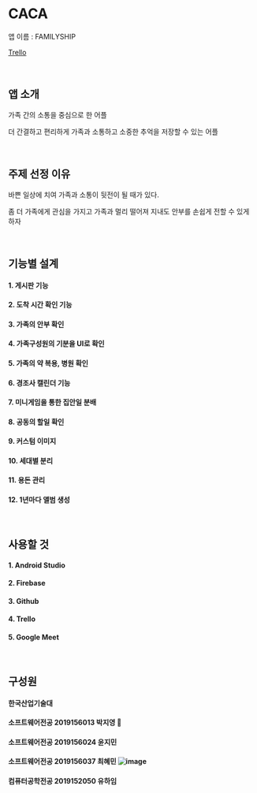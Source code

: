 # CACA
앱 이름 : FAMILYSHIP

[Trello](https://trello.com/b/erXhAWw7/familyship)

<br>

## 앱 소개
가족 간의 소통을 중심으로 한 어플

더 간결하고 편리하게  가족과 소통하고  소중한 추억을 저장할 수 있는 어플

<br>

## 주제 선정 이유
바쁜 일상에 치여 가족과 소통이 뒷전이 될 때가 있다.

좀 더 가족에게 관심을 가지고 가족과 멀리 떨어져 지내도 안부를 손쉽게 전할 수 있게 하자


<br>

## 기능별 설계
#### 1. 게시판 기능
#### 2. 도착 시간 확인 기능
#### 3. 가족의 안부 확인
#### 4. 가족구성원의 기분을 UI로 확인
#### 5. 가족의 약 복용, 병원 확인
#### 6. 경조사 캘린더 기능
#### 7. 미니게임을 통한 집안일 분배
#### 8. 공동의 할일 확인
#### 9. 커스텀 이미지
#### 10. 세대별 분리
#### 11. 용돈 관리
#### 12. 1년마다 앨범 생성

<br>

## 사용할 것
#### 1. Android Studio
#### 2. Firebase
#### 3. Github
#### 4. Trello
#### 5. Google Meet




<br>

## 구성원
#### 한국산업기술대 
#### 소프트웨어전공 2019156013 박지영 🤨
#### 소프트웨어전공 2019156024 윤지민 
#### 소프트웨어전공 2019156037 최혜민 ![image](https://user-images.githubusercontent.com/67986703/127766849-45ec88bd-90ee-40ac-ab8d-bf41a1cdc0ef.png)
#### 컴퓨터공학전공 2019152050 유하임
